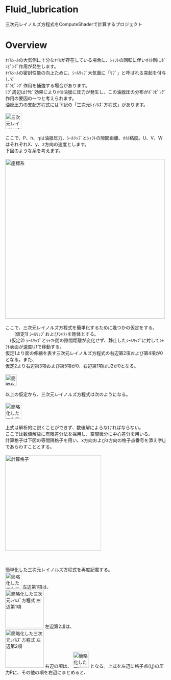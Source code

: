# Fluid_lubrication
三次元レイノルズ方程式をComputeShaderで計算するプロジェクト

# Overview
ｵｲﾙｼｰﾙの大気側に十分なｵｲﾙが存在している場合に、ｼｬﾌﾄの回転に伴いｵｲﾙ側にﾎﾟﾝﾋﾟﾝｸﾞ作用が発生します。
<br>
ｵｲﾙｼｰﾙの密封性能の向上ために、ｼｰﾙﾘｯﾌﾟ大気面に「ﾘﾌﾞ」と呼ばれる突起を付与して
<br>
ﾎﾟﾝﾋﾟﾝｸﾞ作用を補強する場合があります。
<br>
ﾘﾌﾞ周辺はｸｻﾋﾞ効果によりｵｲﾙ油膜に圧力が発生し、この油膜圧の分布がﾎﾟﾝﾋﾟﾝｸﾞ作用の要因の一つと考えられます。
<br>
油膜圧力の支配方程式には下記の「三次元ﾚｲﾉﾙｽﾞ方程式」があります。
<br>
<br>
<img src="https://user-images.githubusercontent.com/52177886/68773045-398e0780-066e-11ea-8863-1fae1f27507b.jpg" height="50px" alt="三次元レイノルズ方程式">
<br>
<br>
ここで、P、h、ηは油膜圧力、ｼｰﾙﾘｯﾌﾟとｼｬﾌﾄの隙間距離、ｵｲﾙ粘度。U、V、WはそれぞれX、y、z方向の速度とします。
<br>
下図のような系を考えます。
<br>
<br>
<img src="https://user-images.githubusercontent.com/52177886/68772400-16af2380-066d-11ea-9685-d4498cb13b94.jpg" width="500px" alt="座標系">
<br>
<br>
ここで、三次元レイノルズ方程式を簡単化するために幾つかの仮定をする。
<br>
　　(仮定1) ｼｰﾙﾘｯﾌﾟおよびｼｬﾌﾄを剛体とする。
<br>
  　(仮定2) ｼｰﾙﾘｯﾌﾟとｼｬﾌﾄ間の隙間距離が変化せず、静止したｼｰﾙﾘｯﾌﾟに対してｼｬﾌﾄ表面が速度U1で移動する。
<br>
仮定1より面の伸縮を表す三次元レイノルズ方程式の右辺第2項および第4項が0となる。また、
<br>
仮定2より右辺第3項および第5項が0、右辺第1項はU2が0となる。
<br><br>
<img src="https://user-images.githubusercontent.com/52177886/69241289-d65a2300-0be1-11ea-8a42-0736b65340bf.jpg" height="35px" alt="簡略化条件">
<br><br>
以上の仮定から、三次元レイノルズ方程式は次のようになる。
<br><br>
<img src="https://user-images.githubusercontent.com/52177886/69241318-e7a32f80-0be1-11ea-93c9-52c0a0592298.jpg" height="50px" alt="簡略化した三次元ﾚｲﾙｽﾞ方程式">
<br><br>
上式は解析的に説くことができず、数値解によらなければならない。
<br>
ここでは数値解放に有限差分法を採用し、空間微分に中心差分を用いる。
<br>
計算格子は下図の等間隔格子を用い、x方向およびz方向の格子点番号を添え字i,jであらわすこととする。
<br><br>
<img src="https://user-images.githubusercontent.com/52177886/69256384-bb48dc80-0bfc-11ea-9f7e-32d8046d5d52.jpg" width="300px" alt="計算格子">
<br><br>

<br>
簡単化した三次元レイノルズ方程式を再度記載する。
<br>
<img src="https://user-images.githubusercontent.com/52177886/69241318-e7a32f80-0be1-11ea-93c9-52c0a0592298.jpg" height="50px" alt="簡略化した三次元ﾚｲﾙｽﾞ方程式">
左辺第1項は、
<br>
<img src="https://user-images.githubusercontent.com/52177886/69256171-6c9b4280-0bfc-11ea-8d7a-416c06e13f6c.jpg" height="120px" alt="簡略化した三次元ﾚｲﾙｽﾞ方程式 左辺第1項">
左辺第2項は、
<br>
<img src="https://user-images.githubusercontent.com/52177886/69256190-758c1400-0bfc-11ea-820e-1a7161031d80.jpg" height="120px" alt="簡略化した三次元ﾚｲﾙｽﾞ方程式 左辺第2項">
右辺の項は、
<img src="https://user-images.githubusercontent.com/52177886/69257315-3a8ae000-0bfe-11ea-843a-2b8448b9ad11.jpg" height="50px" alt="簡略化した三次元ﾚｲﾙｽﾞ方程式 右辺項">
となる。上式を左辺に格子点(i,j)の圧力Pに、その他の項を右辺にまとめると、

